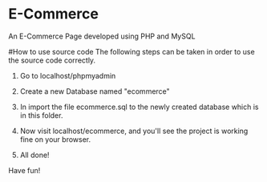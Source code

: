 # E-Commerce
An E-Commerce Page developed using PHP and MySQL 

#How to use source code
The following steps can be taken in order to use the source code correctly. 

1) Go to localhost/phpmyadmin

2) Create a new Database named "ecommerce" 

3) In import the file ecommerce.sql to the newly created database which is in this folder.

4) Now visit localhost/ecommerce, and you'll see the project is working fine on your browser. 

5) All done! 

Have fun!
